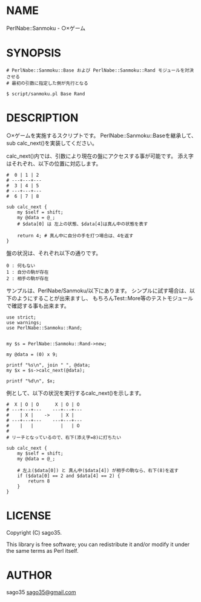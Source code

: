 # NAME

PerlNabe::Sanmoku - ○×ゲーム

# SYNOPSIS

    # PerlNabe::Sanmoku::Base および PerlNabe::Sanmoku::Rand モジュールを対決させる
    # 最初の引数に指定した側が先行となる

    $ script/sanmoku.pl Base Rand

# DESCRIPTION

○×ゲームを実施するスクリプトです。
PerlNabe::Sanmoku::Baseを継承して、sub calc\_next()を実装してください。

calc\_next()内では、引数により現在の盤にアクセスする事が可能です。
添え字はそれぞれ、以下の位置に対応します。

    #  0 | 1 | 2
    # ---+---+---
    #  3 | 4 | 5
    # ---+---+---
    #  6 | 7 | 8

    sub calc_next {
        my $self = shift;
        my @data = @_;
        # $data[0] は 左上の状態、$data[4]は真ん中の状態を表す

        return 4; # 真ん中に自分の手を打つ場合は、4を返す
    }

盤の状況は、それぞれ以下の通りです。

    0 : 何もない
    1 : 自分の駒が存在
    2 : 相手の駒が存在

サンプルは、PerlNabe/Sanmoku/以下にあります。
シンプルに試す場合は、以下のようにすることが出来ますし、
もちろんTest::More等のテストモジュールで確認する事も出来ます。

    use strict;
    use warnings;
    use PerlNabe::Sanmoku::Rand;


    my $s = PerlNabe::Sanmoku::Rand->new;

    my @data = (0) x 9;

    printf "%s\n", join " ", @data;
    my $x = $s->calc_next(@data);

    printf "%d\n", $x;

例として、以下の状況を実行するcalc\_next()を示します。

    #  X | O | O      X | O | O
    # ---+---+---    ---+---+---
    #    | X |    ->    | X |
    # ---+---+---    ---+---+---
    #    |   |          |   | O
    #
    # リーチとなっているので、右下(添え字=8)に打ちたい

    sub calc_next {
        my $self = shift;
        my @data = @_;

        # 左上($data[0]) と 真ん中($data[4]) が相手の駒なら、右下(8)を返す
        if ($data[0] == 2 and $data[4] == 2) {
            return 8
        }
    }

# LICENSE

Copyright (C) sago35.

This library is free software; you can redistribute it and/or modify
it under the same terms as Perl itself.

# AUTHOR

sago35 <sago35@gmail.com>
